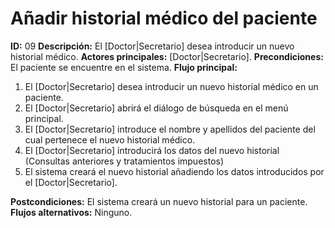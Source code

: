 # Añadir historial médico del paciente
**ID:** 09
**Descripción:** El [Doctor|Secretario] desea introducir un nuevo historial médico.
**Actores principales:** [Doctor|Secretario].
**Precondiciones:** El paciente se encuentre en el sistema.
**Flujo principal:**
  1. El [Doctor|Secretario] desea introducir un nuevo historial médico en un paciente.
  2. El [Doctor|Secretario] abrirá el diálogo de búsqueda en el menú principal.
  3. El [Doctor|Secretario] introduce el nombre y apellidos del paciente del cual pertenece el nuevo historial médico.
  4. El [Doctor|Secretario] introducirá los datos del nuevo historial (Consultas anteriores y tratamientos impuestos)
  5. El sistema creará el nuevo historial añadiendo los datos introducidos por el [Doctor|Secretario].
  
**Postcondiciones:** El sistema creará un nuevo historial para un paciente.
**Flujos alternativos:** Ninguno.